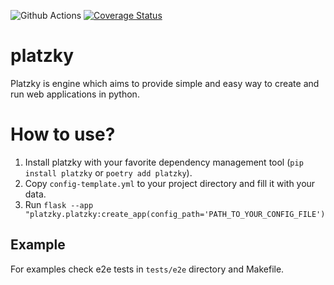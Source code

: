 ![Github Actions](https://github.com/platzky/platzky/actions/workflows/tests.yml/badge.svg?event=push&branch=main)
[![Coverage Status](https://coveralls.io/repos/github/platzky/platzky/badge.svg?branch=main)](https://coveralls.io/github/platzky/platzky?branch=main)

# platzky

Platzky is engine which aims to provide simple and easy way to create and run web applications in python.

# How to use?

1. Install platzky with your favorite dependency management tool (`pip install platzky` or `poetry add platzky`).
2. Copy `config-template.yml` to your project directory and fill it with your data.
3. Run `flask --app "platzky.platzky:create_app(config_path='PATH_TO_YOUR_CONFIG_FILE')`

## Example

For examples check e2e tests in `tests/e2e` directory and Makefile.
